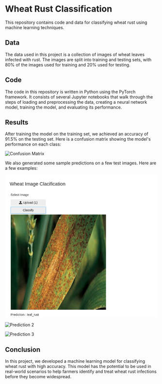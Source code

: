 # Wheat Rust Classification

This repository contains code and data for classifying wheat rust using machine learning techniques.

## Data

The data used in this project is a collection of images of wheat leaves infected with rust. The images are split into training and testing sets, with 80% of the images used for training and 20% used for testing.

## Code

The code in this repository is written in Python using the PyTorch framework. It consists of several Jupyter notebooks that walk through the steps of loading and preprocessing the data, creating a neural network model, training the model, and evaluating its performance.

## Results

After training the model on the training set, we achieved an accuracy of 91.5% on the testing set. Here is a confusion matrix showing the model's performance on each class:

![Confusion Matrix](images/confusion_matrix.png)

We also generated some sample predictions on a few test images. Here are a few examples:

![Prediction 1](pred1.png)

![Prediction 2](images/prediction_2.png)

![Prediction 3](images/prediction_3.png)

## Conclusion

In this project, we developed a machine learning model for classifying wheat rust with high accuracy. This model has the potential to be used in real-world scenarios to help farmers identify and treat wheat rust infections before they become widespread.
